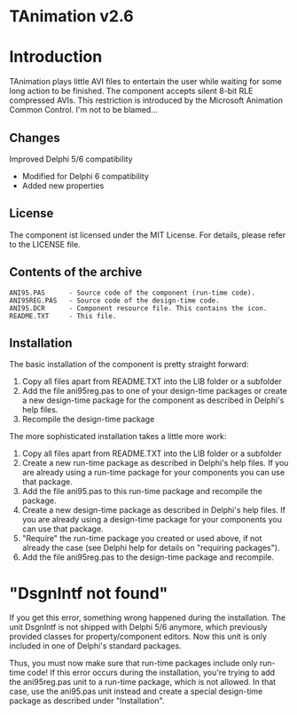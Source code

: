 TAnimation v2.6
===============


Introduction
============
TAnimation plays little AVI files to entertain the user while waiting for some long
action to be finished. The component accepts silent 8-bit RLE compressed AVIs. This
restriction is introduced by the Microsoft Animation Common Control. I'm not to be
blamed...



Changes
-------
Improved Delphi 5/6 compatibility
  * Modified for Delphi 6 compatibility
  * Added new properties 
  


License
-------
The component ist licensed under the MIT License. For details,
please refer to the LICENSE file.



Contents of the archive
-----------------------
    ANI95.PAS      - Source code of the component (run-time code).
    ANI95REG.PAS   - Source code of the design-time code.
    ANI95.DCR      - Component resource file. This contains the icon.
    README.TXT     - This file.



Installation
------------
The basic installation of the component is pretty straight forward:
1. Copy all files apart from README.TXT into the LIB folder or a subfolder
2. Add the file ani95reg.pas to one of your design-time packages or create
   a new design-time package for the component as described in Delphi's help files.
3. Recompile the design-time package

The more sophisticated installation takes a little more work:
1. Copy all files apart from README.TXT into the LIB folder or a subfolder
2. Create a new run-time package as described in Delphi's help files.
   If you are already using a run-time package for your components you can 
   use that package.
3. Add the file ani95.pas to this run-time package and recompile the package.
4. Create a new design-time package as described in Delphi's help files.
   If you are already using a design-time package for your components you can
   use that package.
5. "Require" the run-time package you created or used above, if not already 
   the case (see Delphi help for details on "requiring packages").
6. Add the file ani95reg.pas to the design-time package and recompile.



"DsgnIntf not found"
====================
If you get this error, something wrong happened during the installation. The unit
DsgnIntf is not shipped with Delphi 5/6 anymore, which previously provided classes for 
property/component editors. Now this unit is only included in one of Delphi's standard 
packages.

Thus, you must now make sure that run-time packages include only run-time code! If this
error occurs during the installation, you're trying to add the ani95reg.pas unit to a
run-time package, which is not allowed. In that case, use the ani95.pas unit instead and
create a special design-time package as described under "Installation".

